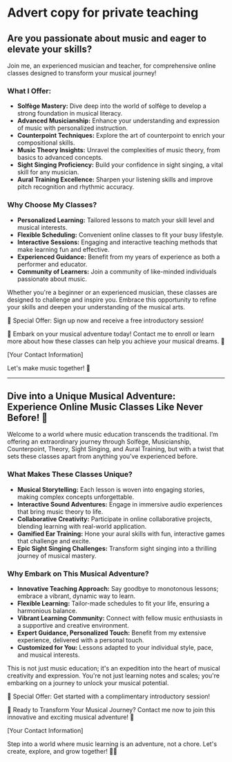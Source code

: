 # Advert copy for private teaching

## Are you passionate about music and eager to elevate your skills?

Join me, an experienced musician and teacher, for comprehensive online classes designed to transform your musical journey!

### What I Offer:

- **Solfège Mastery:** Dive deep into the world of solfège to develop a strong foundation in musical literacy.
- **Advanced Musicianship:** Enhance your understanding and expression of music with personalized instruction.
- **Counterpoint Techniques:** Explore the art of counterpoint to enrich your compositional skills.
- **Music Theory Insights:** Unravel the complexities of music theory, from basics to advanced concepts.
- **Sight Singing Proficiency:** Build your confidence in sight singing, a vital skill for any musician.
- **Aural Training Excellence:** Sharpen your listening skills and improve pitch recognition and rhythmic accuracy.

### Why Choose My Classes?

- **Personalized Learning:** Tailored lessons to match your skill level and musical interests.
- **Flexible Scheduling:** Convenient online classes to fit your busy lifestyle.
- **Interactive Sessions:** Engaging and interactive teaching methods that make learning fun and effective.
- **Experienced Guidance:** Benefit from my years of experience as both a performer and educator.
- **Community of Learners:** Join a community of like-minded individuals passionate about music.

Whether you're a beginner or an experienced musician, these classes are designed to challenge and inspire you. Embrace this opportunity to refine your skills and deepen your understanding of the musical arts.

🌟 Special Offer: Sign up now and receive a free introductory session!

🎹 Embark on your musical adventure today! Contact me to enroll or learn more about how these classes can help you achieve your musical dreams. 🎻

[Your Contact Information]

Let's make music together! 🎉

---

## Dive into a Unique Musical Adventure: Experience Online Music Classes Like Never Before! 🌟

Welcome to a world where music education transcends the traditional. I’m offering an extraordinary journey through Solfège, Musicianship, Counterpoint, Theory, Sight Singing, and Aural Training, but with a twist that sets these classes apart from anything you’ve experienced before.

### What Makes These Classes Unique?

- **Musical Storytelling:** Each lesson is woven into engaging stories, making complex concepts unforgettable.
- **Interactive Sound Adventures:** Engage in immersive audio experiences that bring music theory to life.
- **Collaborative Creativity:** Participate in online collaborative projects, blending learning with real-world application.
- **Gamified Ear Training:** Hone your aural skills with fun, interactive games that challenge and excite.
- **Epic Sight Singing Challenges:** Transform sight singing into a thrilling journey of musical mastery.

### Why Embark on This Musical Adventure?

- **Innovative Teaching Approach:** Say goodbye to monotonous lessons; embrace a vibrant, dynamic way to learn.
- **Flexible Learning:** Tailor-made schedules to fit your life, ensuring a harmonious balance.
- **Vibrant Learning Community:** Connect with fellow music enthusiasts in a supportive and creative environment.
- **Expert Guidance, Personalized Touch:** Benefit from my extensive experience, delivered with a personal touch.
- **Customized for You:** Lessons adapted to your individual style, pace, and musical interests.

This is not just music education; it's an expedition into the heart of musical creativity and expression. You're not just learning notes and scales; you're embarking on a journey to unlock your musical potential.

🎁 Special Offer: Get started with a complimentary introductory session!

🎵 Ready to Transform Your Musical Journey? Contact me now to join this innovative and exciting musical adventure! 🎹

[Your Contact Information]

Step into a world where music learning is an adventure, not a chore. Let's create, explore, and grow together! 🌈🎶